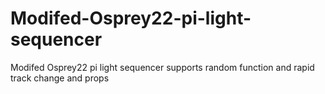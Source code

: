 # Modifed-Osprey22-pi-light-sequencer
Modifed  Osprey22 pi light sequencer supports random function and rapid track change and props
